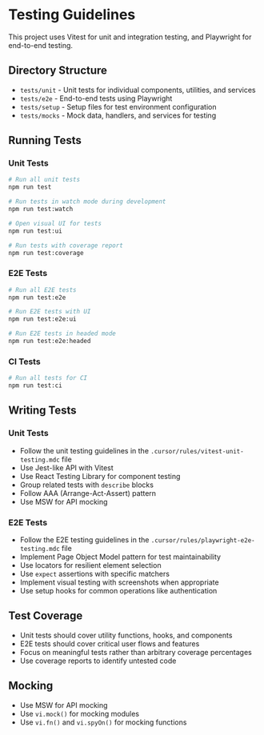 # Testing Guidelines

This project uses Vitest for unit and integration testing, and Playwright for end-to-end testing.

## Directory Structure

- `tests/unit` - Unit tests for individual components, utilities, and services
- `tests/e2e` - End-to-end tests using Playwright
- `tests/setup` - Setup files for test environment configuration
- `tests/mocks` - Mock data, handlers, and services for testing

## Running Tests

### Unit Tests

```bash
# Run all unit tests
npm run test

# Run tests in watch mode during development
npm run test:watch

# Open visual UI for tests
npm run test:ui

# Run tests with coverage report
npm run test:coverage
```

### E2E Tests

```bash
# Run all E2E tests
npm run test:e2e

# Run E2E tests with UI
npm run test:e2e:ui

# Run E2E tests in headed mode
npm run test:e2e:headed
```

### CI Tests

```bash
# Run all tests for CI
npm run test:ci
```

## Writing Tests

### Unit Tests

- Follow the unit testing guidelines in the `.cursor/rules/vitest-unit-testing.mdc` file
- Use Jest-like API with Vitest
- Use React Testing Library for component testing
- Group related tests with `describe` blocks
- Follow AAA (Arrange-Act-Assert) pattern
- Use MSW for API mocking

### E2E Tests

- Follow the E2E testing guidelines in the `.cursor/rules/playwright-e2e-testing.mdc` file
- Implement Page Object Model pattern for test maintainability
- Use locators for resilient element selection
- Use `expect` assertions with specific matchers
- Implement visual testing with screenshots when appropriate
- Use setup hooks for common operations like authentication

## Test Coverage

- Unit tests should cover utility functions, hooks, and components
- E2E tests should cover critical user flows and features
- Focus on meaningful tests rather than arbitrary coverage percentages
- Use coverage reports to identify untested code

## Mocking

- Use MSW for API mocking
- Use `vi.mock()` for mocking modules
- Use `vi.fn()` and `vi.spyOn()` for mocking functions
